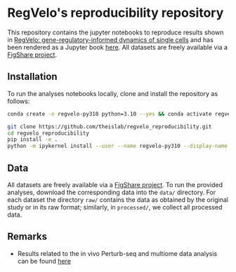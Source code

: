 # RegVelo's reproducibility repository

This repository contains the jupyter notebooks to reproduce results shown in [RegVelo: gene-regulatory-informed dynamics of single cells](https://doi.org/10.1101/2024.12.11.627935) and has been rendered as a Jupyter book [here](https://theislab.github.io/regvelo_reproducibility/index.html).
All datasets are freely available via a [FigShare project](https://figshare.com/account/home#/projects/226860).

## Installation

To run the analyses notebooks locally, clone and install the repository as follows:

```bash
conda create -n regvelo-py310 python=3.10 --yes && conda activate regvelo-py310

git clone https://github.com/theislab/regvelo_reproducibility.git
cd regvelo_reproducibility
pip install -e .
python -m ipykernel install --user --name regvelo-py310 --display-name "regvelo-py310"
```

## Data

All datasets are freely available via a [FigShare project](https://figshare.com/account/home#/projects/226860). To run the provided analyses,
download the corresponding data into the `data/` directory. For each dataset the directory `raw/` contains the data as obtained by the original study
or in its raw format; similarly, in `processed/`, we collect all processed data.

## Remarks

-   Results related to the in vivo Perturb-seq and multiome data analysis can be found [here](https://github.com/zhiyhu/neural-crest-scmultiomics)
